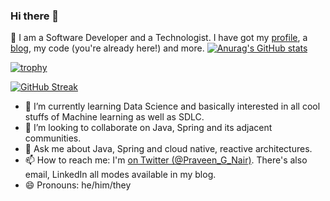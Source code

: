 ### Hi there 👋
🔭 I am a Software Developer and a Technologist. I have got my [profile](https://praveeng-nair.web.app), a [blog](https://praveeng-nair.medium.com/), my code (you're already here!) and more. 
[![Anurag's GitHub stats](https://github-readme-stats.vercel.app/api?username=praveengnair&show_icons=true&theme=dark)](https://github.com/anuraghazra/github-readme-stats)

[![trophy](https://github-profile-trophy.vercel.app/?username=praveengnair&theme=onedark)](https://github.com/ryo-ma/github-profile-trophy)

[![GitHub Streak](https://github-readme-streak-stats.herokuapp.com/?user=praveengnair)](https://git.io/streak-stats)


- 🌱 I’m currently learning Data Science and basically interested in all cool stuffs of Machine learning as well as SDLC.
- 👯 I’m looking to collaborate on Java, Spring and its adjacent communities.
- 💬 Ask me about Java, Spring and cloud native, reactive architectures. 
- 📫 How to reach me: I'm [on Twitter (@Praveen_G_Nair)](https://twitter.com/Praveen_G_Nair). There's also email, LinkedIn all modes available in my blog.
- 😄 Pronouns: he/him/they
